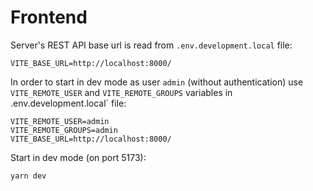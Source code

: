 # Frontend

Server's REST API base url is read from `.env.development.local` file:

```
VITE_BASE_URL=http://localhost:8000/
```

In order to start in dev mode as user `admin` (without authentication)
use `VITE_REMOTE_USER` and `VITE_REMOTE_GROUPS` variables in .env.development.local` file:

```
VITE_REMOTE_USER=admin
VITE_REMOTE_GROUPS=admin
VITE_BASE_URL=http://localhost:8000/
```

Start in dev mode (on port 5173):

```
yarn dev
```

